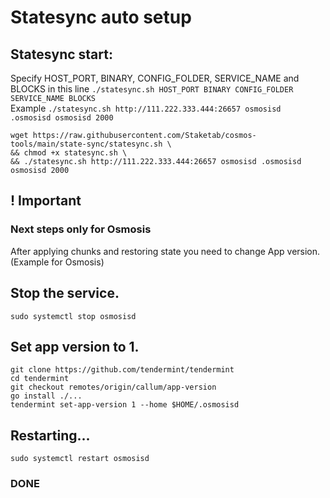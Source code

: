 # Statesync auto setup

## Statesync start:
Specify HOST_PORT, BINARY, CONFIG_FOLDER, SERVICE_NAME and BLOCKS in this line `./statesync.sh HOST_PORT BINARY CONFIG_FOLDER SERVICE_NAME BLOCKS`  
Example `./statesync.sh http://111.222.333.444:26657 osmosisd .osmosisd osmosisd 2000`  
```
wget https://raw.githubusercontent.com/Staketab/cosmos-tools/main/state-sync/statesync.sh \
&& chmod +x statesync.sh \
&& ./statesync.sh http://111.222.333.444:26657 osmosisd .osmosisd osmosisd 2000
```

## ! Important
### Next steps only for Osmosis
After applying chunks and restoring state you need to change App version. (Example for Osmosis)
## Stop the service.
```
sudo systemctl stop osmosisd
```
## Set app version to 1.
```
git clone https://github.com/tendermint/tendermint
cd tendermint
git checkout remotes/origin/callum/app-version
go install ./...
tendermint set-app-version 1 --home $HOME/.osmosisd
```
## Restarting...
```
sudo systemctl restart osmosisd
```

### DONE
